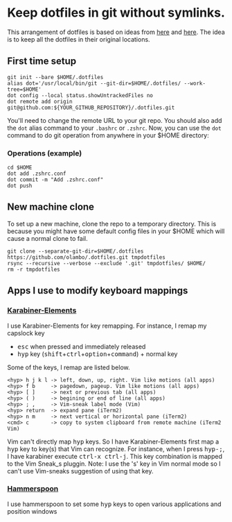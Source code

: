 # Keep dotfiles in git without symlinks.

This arrangement of dotfiles is based on ideas from [here](https://news.ycombinator.com/item?id=11070797) and [here](https://github.com/anandpiyer/.dotfiles/tree/master/.dotfiles). The idea is to keep all the dotfiles in their original locations.

## First time setup
```
git init --bare $HOME/.dotfiles
alias dot='/usr/local/bin/git --git-dir=$HOME/.dotfiles/ --work-tree=$HOME'
dot config --local status.showUntrackedFiles no
dot remote add origin git@github.com:${YOUR_GITHUB_REPOSITORY}/.dotfiles.git
```
You'll need to change the remote URL to your git repo. You should also add the `dot` alias command to your `.bashrc` or  `.zshrc`. Now, you can use the `dot` command to do git operation from anywhere in your $HOME directory:

### Operations (example)
```
cd $HOME
dot add .zshrc.conf
dot commit -m "Add .zshrc.conf"
dot push
```
## New machine clone
To set up a new machine, clone the repo to a temporary directory. This is because you might have some default config files in your $HOME which will cause a normal clone to fail.
```
git clone --separate-git-dir=$HOME/.dotfiles https://github.com/olambo/.dotfiles.git tmpdotfiles
rsync --recursive --verbose --exclude '.git' tmpdotfiles/ $HOME/
rm -r tmpdotfiles
```
## Apps I use to modify keyboard mappings

### [Karabiner-Elements](https://pqrs.org/osx/karabiner/)
I use Karabiner-Elements for key remapping. For instance, I remap my capslock key
- <kbd>esc</kbd> when pressed and immediately released
- <kbd>hyp</kbd> key (<kbd>shift</kbd>+<kbd>ctrl</kbd>+<kbd>option</kbd>+<kbd>command</kbd>) + normal key

Some of the keys, I remap are listed below.

```
<hyp> h j k l -> left, down, up, right. Vim like motions (all apps)
<hyp> f b     -> pagedown, pageup. Vim like motions (all apps)
<hyp> [ ]     -> next or previous tab (all apps)
<hyp> ( )     -> begining or end of line (all apps)
<hyp> ; ,     -> Vim-sneak label mode (Vim)
<hyp> return  -> expand pane (iTerm2) 
<hyp> n m     -> next vertical or horizontal pane (iTerm2) 
<cmd> c       -> copy to system clipboard from remote machine (iTerm2 Vim)
```
Vim can't directly map <kbd>hyp</kbd> keys. So I have Karabiner-Elements first map a <kbd>hyp</kbd> key to key(s) that Vim can recognize.
For instance, when I press <kbd>hyp-;</kbd>, I have karabiner execute <kbd>ctrl-x ctrl-j</kbd>. This key combination is mapped to the Vim Sneak_s pluggin. 
Note: I use the 's' key in Vim normal mode so I can't use Vim-sneaks suggestion of using that key.

### [Hammerspoon](https://www.hammerspoon.org)
I use hammerspoon to set some <kbd>hyp</kbd> keys to open various applications and position windows

